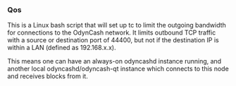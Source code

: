 ### Qos ###

This is a Linux bash script that will set up tc to limit the outgoing bandwidth for connections to the OdynCash network. It limits outbound TCP traffic with a source or destination port of 44400, but not if the destination IP is within a LAN (defined as 192.168.x.x).

This means one can have an always-on odyncashd instance running, and another local odyncashd/odyncash-qt instance which connects to this node and receives blocks from it.

